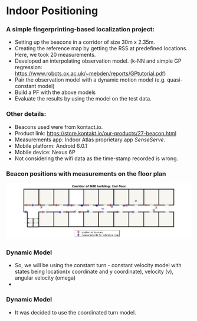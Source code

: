 # Indoor Positioning

### A simple fingerprinting-based localization project:

- Setting up the beacons in a corridor of size 30m x 2.35m. 
- Creating the reference map by getting the RSS at predefined locations. Here, we took 20 measurements.
- Developed an interpolating observation model. (k-NN and simple GP regression: https://www.robots.ox.ac.uk/~mebden/reports/GPtutorial.pdf)
- Pair the observation model with a dynamic motion model (e.g. quasi-constant model)
- Build a PF with the above models
- Evaluate the results by using the model on the test data.

### Other details:
- Beacons used were from kontact.io.
- Product link: https://store.kontakt.io/our-products/27-beacon.html
- Measurements app: Indoor Atlas proprietary app *SenseServe*.
- Mobile platform: Android 6.0.1
- Mobile device: Nexus 6P
- Not considering the wifi data as the time-stamp recorded is wrong. 

### Beacon positions with measurements on the floor plan 
![floor_plan](fig/beacons-position-measurement-reference.jpg)

### Dynamic Model
- So, we will be using the constant turn - constant velocity model with states being location(x coordinate and y coordinate), velocity (v), angular velocity (omega)
- 


### Dynamic Model 
- It was decided to use the coordinated turn model.




